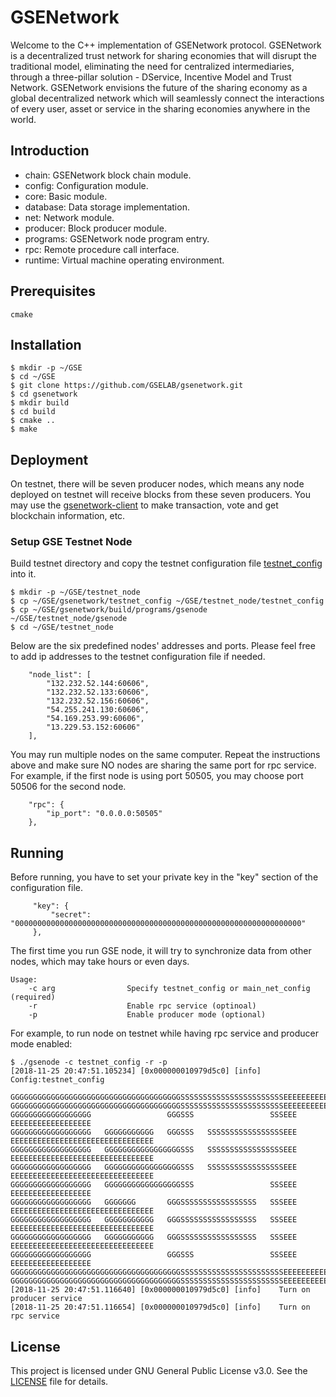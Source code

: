# GSENetwork

Welcome to the C++ implementation of GSENetwork protocol. GSENetwork is a decentralized trust network for sharing economies that will disrupt the traditional model, eliminating the need for centralized intermediaries, through a three-pillar solution - DService, Incentive Model and Trust Network. GSENetwork envisions the future of the sharing economy as a global decentralized network which will seamlessly connect the interactions of every user, asset or service in the sharing economies anywhere in the world.

 
## Introduction
  * chain: GSENetwork block chain module.
  * config: Configuration module.
  * core: Basic module.
  * database: Data storage implementation.
  * net: Network module.
  * producer: Block producer module.
  * programs: GSENetwork node program entry.
  * rpc: Remote procedure call interface.
  * runtime: Virtual machine operating environment.
  
  
## Prerequisites
```
cmake
```


## Installation
```
$ mkdir -p ~/GSE
$ cd ~/GSE
$ git clone https://github.com/GSELAB/gsenetwork.git
$ cd gsenetwork
$ mkdir build
$ cd build
$ cmake ..
$ make
```


## Deployment
On testnet, there will be seven producer nodes, which means any node deployed on testnet will receive blocks from these seven producers. You may use the [gsenetwork-client](https://github.com/GSELAB/gsenetwork-cli) to make transaction, vote and get blockchain information, etc.

### Setup GSE Testnet Node
Build testnet directory and copy the testnet configuration file [testnet_config](testnet_config) into it.
```
$ mkdir -p ~/GSE/testnet_node
$ cp ~/GSE/gsenetwork/testnet_config ~/GSE/testnet_node/testnet_config
$ cp ~/GSE/gsenetwork/build/programs/gsenode ~/GSE/testnet_node/gsenode
$ cd ~/GSE/testnet_node
```

Below are the six predefined nodes' addresses and ports. Please feel free to add ip addresses to the testnet configuration file if needed. 
```
    "node_list": [
        "132.232.52.144:60606",
        "132.232.52.133:60606",
        "132.232.52.156:60606",
        "54.255.241.130:60606",
        "54.169.253.99:60606",
        "13.229.53.152:60606"
    ],
```

You may run multiple nodes on the same computer. Repeat the instructions above and make sure NO nodes are sharing the same port for rpc service. For example, if the first node is using port 50505, you may choose port 50506 for the second node.
```
    "rpc": {
        "ip_port": "0.0.0.0:50505"
    },

```

## Running
Before running, you have to set your private key in the "key" section of the configuration file.
```
     "key": {
         "secret": "0000000000000000000000000000000000000000000000000000000000000000"
     },
```

The first time you run GSE node, it will try to synchronize data from other nodes, which may take hours or even days.
```
Usage:
    -c arg                Specify testnet_config or main_net_config (required)
    -r                    Enable rpc service (optinoal)
    -p                    Enable producer mode (optional)
```
For example, to run node on testnet while having rpc service and producer mode enabled:
```
$ ./gsenode -c testnet_config -r -p
[2018-11-25 20:47:51.105234] [0x000000010979d5c0] [info]    Config:testnet_config

GGGGGGGGGGGGGGGGGGGGGGGGGGGGGGGGGGGGGGSSSSSSSSSSSSSSSSSSSSSSSEEEEEEEEEEEEEEEEEEEEEEEEEEEEEEEEEEEEEE
GGGGGGGGGGGGGGGGGGGGGGGGGGGGGGGGGGGGGGSSSSSSSSSSSSSSSSSSSSSSSEEEEEEEEEEEEEEEEEEEEEEEEEEEEEEEEEEEEEE
GGGGGGGGGGGGGGGGGG                 GGGSSS                 SSSEEE                 EEEEEEEEEEEEEEEEEE
GGGGGGGGGGGGGGGGGG   GGGGGGGGGGG   GGGSSS   SSSSSSSSSSSSSSSSSEEE   EEEEEEEEEEEEEEEEEEEEEEEEEEEEEEEE
GGGGGGGGGGGGGGGGGG   GGGGGGGGGGGGGGGGGSSS   SSSSSSSSSSSSSSSSSEEE   EEEEEEEEEEEEEEEEEEEEEEEEEEEEEEEE
GGGGGGGGGGGGGGGGGG   GGGGGGGGGGGGGGGGGSSS   SSSSSSSSSSSSSSSSSEEE   EEEEEEEEEEEEEEEEEEEEEEEEEEEEEEEE
GGGGGGGGGGGGGGGGGG   GGGGGGGGGGGGGGGGGSSS                 SSSEEE                 EEEEEEEEEEEEEEEEEE
GGGGGGGGGGGGGGGGGG   GGGGGGG       GGGSSSSSSSSSSSSSSSSS   SSSEEE   EEEEEEEEEEEEEEEEEEEEEEEEEEEEEEEE
GGGGGGGGGGGGGGGGGG   GGGGGGGGGGG   GGGSSSSSSSSSSSSSSSSS   SSSEEE   EEEEEEEEEEEEEEEEEEEEEEEEEEEEEEEE
GGGGGGGGGGGGGGGGGG   GGGGGGGGGGG   GGGSSSSSSSSSSSSSSSSS   SSSEEE   EEEEEEEEEEEEEEEEEEEEEEEEEEEEEEEE
GGGGGGGGGGGGGGGGGG                 GGGSSS                 SSSEEE                 EEEEEEEEEEEEEEEEEE
GGGGGGGGGGGGGGGGGGGGGGGGGGGGGGGGGGGGGGSSSSSSSSSSSSSSSSSSSSSSSEEEEEEEEEEEEEEEEEEEEEEEEEEEEEEEEEEEEEE
GGGGGGGGGGGGGGGGGGGGGGGGGGGGGGGGGGGGGGSSSSSSSSSSSSSSSSSSSSSSSEEEEEEEEEEEEEEEEEEEEEEEEEEEEEEEEEEEEEE
[2018-11-25 20:47:51.116640] [0x000000010979d5c0] [info]    Turn on producer service
[2018-11-25 20:47:51.116654] [0x000000010979d5c0] [info]    Turn on rpc service
```

## License
This project is licensed under GNU General Public License v3.0. See the [LICENSE](LICENSE) file for details.
